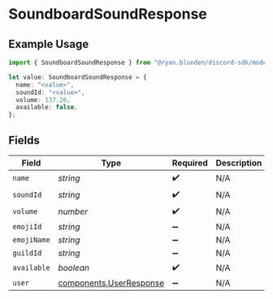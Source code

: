 # SoundboardSoundResponse

## Example Usage

```typescript
import { SoundboardSoundResponse } from "@ryan.blunden/discord-sdk/models/components";

let value: SoundboardSoundResponse = {
  name: "<value>",
  soundId: "<value>",
  volume: 137.26,
  available: false,
};
```

## Fields

| Field                                                              | Type                                                               | Required                                                           | Description                                                        |
| ------------------------------------------------------------------ | ------------------------------------------------------------------ | ------------------------------------------------------------------ | ------------------------------------------------------------------ |
| `name`                                                             | *string*                                                           | :heavy_check_mark:                                                 | N/A                                                                |
| `soundId`                                                          | *string*                                                           | :heavy_check_mark:                                                 | N/A                                                                |
| `volume`                                                           | *number*                                                           | :heavy_check_mark:                                                 | N/A                                                                |
| `emojiId`                                                          | *string*                                                           | :heavy_minus_sign:                                                 | N/A                                                                |
| `emojiName`                                                        | *string*                                                           | :heavy_minus_sign:                                                 | N/A                                                                |
| `guildId`                                                          | *string*                                                           | :heavy_minus_sign:                                                 | N/A                                                                |
| `available`                                                        | *boolean*                                                          | :heavy_check_mark:                                                 | N/A                                                                |
| `user`                                                             | [components.UserResponse](../../models/components/userresponse.md) | :heavy_minus_sign:                                                 | N/A                                                                |